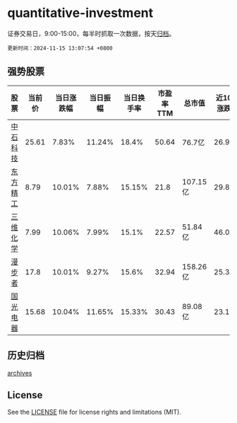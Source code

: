 # quantitative-investment

证券交易日，9:00-15:00，每半时抓取一次数据，按天[归档](archives)。

`更新时间：2024-11-15 13:07:54 +0800`

## 强势股票

|股票|当前价|当日涨跌幅|当日振幅|当日换手率|市盈率TTM|总市值|近10日涨跌幅|
|----|----|----|----|----|----|----|----|
|[中石科技](https://xueqiu.com/S/SZ300684)|25.61|7.83%|11.24%|18.4%|50.64|76.7亿|26.91%|
|[东方精工](https://xueqiu.com/S/SZ002611)|8.79|10.01%|7.88%|15.15%|21.8|107.15亿|29.84%|
|[三维化学](https://xueqiu.com/S/SZ002469)|7.99|10.06%|7.99%|15.1%|22.57|51.84亿|46.07%|
|[漫步者](https://xueqiu.com/S/SZ002351)|17.8|10.01%|9.27%|15.6%|32.94|158.26亿|25.35%|
|[国光电器](https://xueqiu.com/S/SZ002045)|15.68|10.04%|11.65%|15.33%|30.43|89.08亿|23.17%|

## 历史归档

[archives](archives)

## License

See the [LICENSE](LICENSE) file for license rights and limitations (MIT).